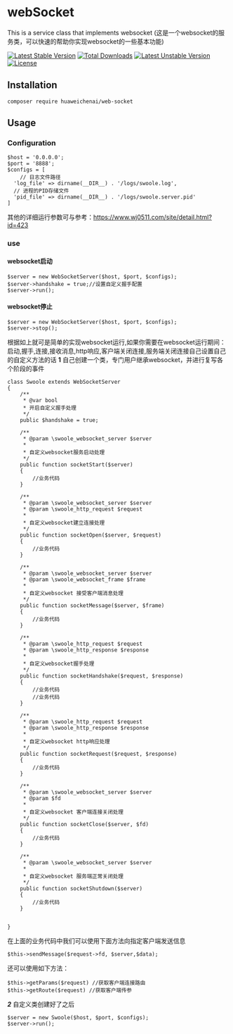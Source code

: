 # webSocket
This is a service class that implements websocket (这是一个websocket的服务类，可以快速的帮助你实现websocket的一些基本功能)

[![Latest Stable Version](https://poser.pugx.org/huaweichenai/web-socket/v/stable)](https://packagist.org/packages/huaweichenai/web-socket) 
[![Total Downloads](https://poser.pugx.org/huaweichenai/web-socket/downloads)](https://packagist.org/packages/huaweichenai/web-socket) 
[![Latest Unstable Version](https://poser.pugx.org/huaweichenai/web-socket/v/unstable)](https://packagist.org/packages/huaweichenai/web-socket) 
[![License](https://poser.pugx.org/huaweichenai/web-socket/license)](https://packagist.org/packages/huaweichenai/web-socket)

## Installation<br>
```
composer require huaweichenai/web-socket
```

## Usage<br>

### Configuration<br>
```
$host = '0.0.0.0';
$port = '8888';
$configs = [
    // 日志文件路径
  'log_file' => dirname(__DIR__) . '/logs/swoole.log',
  // 进程的PID存储文件
  'pid_file' => dirname(__DIR__) . '/logs/swoole.server.pid'
]
```
其他的详细运行参数可与参考：https://www.wj0511.com/site/detail.html?id=423

### use<br>

#### websocket启动<br>
```
$server = new WebSocketServer($host, $port, $configs);
$server->handshake = true;//设置自定义握手配置
$server->run();
```

#### websocket停止<br>
```
$server = new WebSocketServer($host, $port, $configs);
$server->stop();
```

根据如上就可是简单的实现websocket运行,如果你需要在websocket运行期间：启动,握手,连接,接收消息,http响应,客户端关闭连接,服务端关闭连接自己设置自己的自定义方法的话
**1**
自己创建一个类，专门用户继承websocket，并进行复写各个阶段的事件
```
class Swoole extends WebSocketServer
{
    /**
     * @var bool 
     * 开启自定义握手处理
     */
    public $handshake = true;

    /**
     * @param \swoole_websocket_server $server
     * 
     * 自定义websocket服务启动处理
     */
    public function socketStart($server)
    {
        //业务代码
    }

    /**
     * @param \swoole_websocket_server $server
     * @param \swoole_http_request $request
     * 
     * 自定义websocket建立连接处理
     */
    public function socketOpen($server, $request)
    {
        //业务代码
    }

    /**
     * @param \swoole_websocket_server $server
     * @param \swoole_websocket_frame $frame
     * 
     * 自定义websocket 接受客户端消息处理
     */
    public function socketMessage($server, $frame)
    {
        //业务代码
    }

    /**
     * @param \swoole_http_request $request
     * @param \swoole_http_response $response
     * 
     * 自定义websocket握手处理
     */
    public function socketHandshake($request, $response)
    {
        //业务代码
        //业务代码
    }

    /**
     * @param \swoole_http_request $request
     * @param \swoole_http_response $response
     * 
     * 自定义websocket http响应处理
     */
    public function socketRequest($request, $response)
    {
        //业务代码
    }

    /**
     * @param \swoole_websocket_server $server
     * @param $fd
     * 
     * 自定义websocket 客户端连接关闭处理
     */
    public function socketClose($server, $fd)
    {
        //业务代码
    }

    /**
     * @param \swoole_websocket_server $server
     * 
     * 自定义websocket 服务端正常关闭处理
     */
    public function socketShutdown($server)
    {
        //业务代码
    }


}
```
在上面的业务代码中我们可以使用下面方法向指定客户端发送信息
```
$this->sendMessage($request->fd, $server,$data);
```
还可以使用如下方法：
```
$this->getParams($request) //获取客户端连接路由
$this->getRoute($request) //获取客户端传参
```
***2***
自定义类创建好了之后
```
$server = new Swoole($host, $port, $configs);
$server->run();
```
